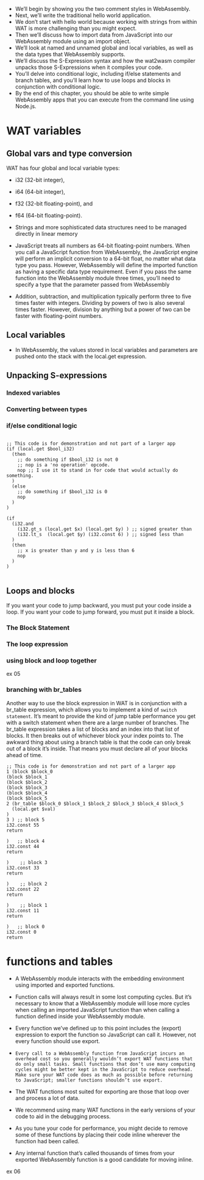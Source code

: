 - We’ll begin by showing you the two comment styles in WebAssembly. 
- Next, we’ll write the traditional hello world application. 
- We don’t start with hello world because working with strings from within WAT is more challenging than you might expect.
- Then we’ll discuss how to import data from JavaScript into our WebAssembly module using an import object. 
- We’ll look at named and unnamed global and local variables, as well as the data types that WebAssembly supports. 
- We’ll discuss the S-Expression syntax and how the wat2wasm compiler unpacks those S-Expressions when it compiles your code. 
- You’ll delve into conditional logic, including if/else statements and branch tables, and you’ll learn how to use loops and blocks in conjunction with conditional logic.
- By the end of this chapter, you should be able to write simple WebAssembly apps that you can execute from the command line using Node.js.


# WAT variables

## Global vars and type conversion

WAT has four global and local variable types: 
- i32 (32-bit integer), 
- i64 (64-bit integer), 
- f32 (32-bit floating-point), and 
- f64 (64-bit floating-point). 

- Strings and more sophisticated data structures need to be managed directly in linear memory

- JavaScript treats all numbers as 64-bit floating-point numbers. When you call a JavaScript function from WebAssembly, the JavaScript engine will perform an implicit conversion to a 64-bit float, no matter what data type you pass. However, WebAssembly will define the imported function as having a specific data type requirement. Even if you pass the same function into the WebAssembly module three times, you’ll need to specify a type that the parameter passed from WebAssembly

- Addition, subtraction, and multiplication typically perform three to five times faster with integers. Dividing by powers of two is also several times faster. However, division by anything but a power of two can be faster with floating-point numbers.

## Local variables

- In WebAssembly, the values stored in local variables and parameters are pushed onto the stack with the local.get expression. 


## Unpacking S-expressions 

### Indexed variables
### Converting between types
### if/else conditional logic
```

;; This code is for demonstration and not part of a larger app
(if (local.get $bool_i32)
  (then
    ;; do something if $bool_i32 is not 0
    ;; nop is a 'no operation' opcode.  
    nop ;; I use it to stand in for code that would actually do something.
  )
  (else
    ;; do something if $bool_i32 is 0
    nop
  )
)

(if
  (i32.and
    (i32.gt_s (local.get $x) (local.get $y) ) ;; signed greater than
    (i32.lt_s  (local.get $y) (i32.const 6) ) ;; signed less than
  )
  (then
    ;; x is greater than y and y is less than 6
    nop
  )
)


```
## Loops and blocks

If you want your code to jump backward, you must put your code inside a loop. If you want your code to jump forward, you must put it inside a block.


### The Block Statement
### The loop expression

### using block and loop together
ex 05
### branching with br_tables
Another way to use the block expression in WAT is in conjunction with a br_table expression, which allows you to implement a kind of `switch statement`. It’s meant to provide the kind of jump table performance you get with a switch statement when there are a large number of branches. The br_table expression takes a list of blocks and an index into that list of blocks. It then breaks out of whichever block your index points to. The awkward thing about using a branch table is that the code can only break out of a block it’s inside. That means you must declare all of your blocks ahead of time.



```
;; This code is for demonstration and not part of a larger app
1 (block $block_0
(block $block_1
(block $block_2
(block $block_3
(block $block_4
(block $block_5
2 (br_table $block_0 $block_1 $block_2 $block_3 $block_4 $block_5
  (local.get $val)
)
3 ) ;; block 5
i32.const 55
return

)   ;; block 4
i32.const 44
return

)    ;; block 3
i32.const 33
return

)    ;; block 2
i32.const 22
return

)    ;; block 1
i32.const 11
return

)   ;; block 0
i32.const 0
return

```




# functions and tables


- A WebAssembly module interacts with the embedding environment using imported and exported functions. 

- Function calls will always result in some lost computing cycles. But it’s necessary to know that a WebAssembly module will lose more cycles when calling an imported JavaScript function than when calling a function defined inside your WebAssembly module.


- Every function we’ve defined up to this point includes the (export) expression to export the function so JavaScript can call it. However, not every function should use export.



- `Every call to a WebAssembly function from JavaScript incurs an overhead cost so you generally wouldn’t export WAT functions that do only small tasks. Small functions that don’t use many computing cycles might be better kept in the JavaScript to reduce overhead. Make sure your WAT code does as much as possible before returning to JavaScript; smaller functions shouldn’t use export.`


- The WAT functions most suited for exporting are those that loop over and process a lot of data. 


- We recommend using many WAT functions in the early versions of your code to aid in the debugging process.
-  As you tune your code for performance, you might decide to remove some of these functions by placing their code inline wherever the function had been called. 
-  Any internal function that’s called thousands of times from your exported WebAssembly function is a good candidate for moving inline.


ex 06

